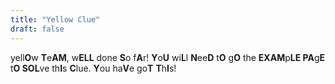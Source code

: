 ```yaml
---
title: "Yellow Clue"
draft: false
---
```


yell**O**w **T**e**AM**, w**ELL** done **S**o f**A**r! **Y**o**U** wi**L**l **N**ee**D** t**O** g**O** the **EXAM**p**LE PA**g**E** t**O SOL**ve th**I**s **C**lue. **Y**ou ha**V**e go**T** **T**h**I**s!